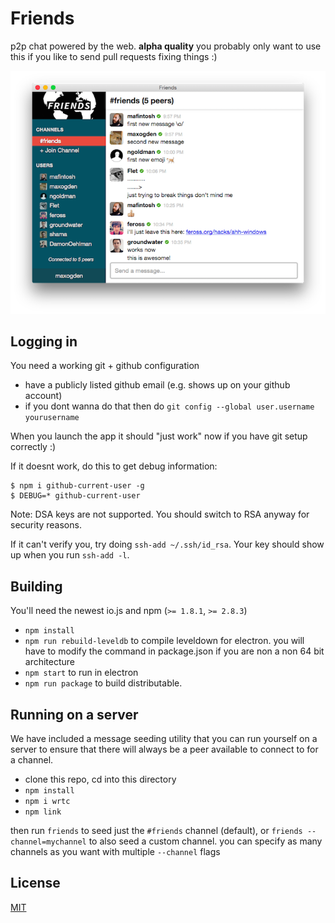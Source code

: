 # Friends

p2p chat powered by the web. **alpha quality** you probably only want to use this if you like to send pull requests fixing things :)

![screenshot](static/screenshot.png)

## Logging in

You need a working git + github configuration

- have a publicly listed github email (e.g. shows up on your github account)
- if you dont wanna do that then do `git config --global user.username yourusername`

When you launch the app it should "just work" now if you have git setup correctly :)

If it doesnt work, do this to get debug information:

```
$ npm i github-current-user -g
$ DEBUG=* github-current-user
```

Note: DSA keys are not supported. You should switch to RSA anyway for security reasons.

If it can't verify you, try doing `ssh-add ~/.ssh/id_rsa`. Your key should show up when you run `ssh-add -l`.

## Building

You'll need the newest io.js and npm (`>= 1.8.1`, `>= 2.8.3`)

* `npm install`
* `npm run rebuild-leveldb` to compile leveldown for electron. you will have to modify the command in package.json if you are non a non 64 bit architecture
* `npm start` to run in electron
* `npm run package` to build distributable.

## Running on a server

We have included a message seeding utility that you can run yourself on a server to ensure that there will always be a peer available to connect to for a channel.

- clone this repo, cd into this directory
- `npm install`
- `npm i wrtc`
- `npm link`

then run `friends` to seed just the `#friends` channel (default), or `friends --channel=mychannel` to also seed a custom channel. you can specify as many channels as you want with multiple `--channel` flags

## License

[MIT](LICENSE.md)
